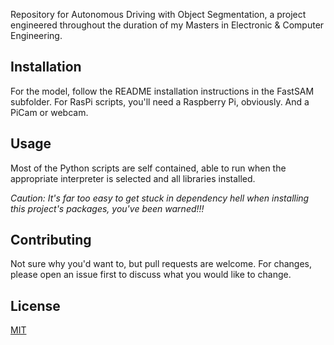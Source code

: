Repository for Autonomous Driving with Object Segmentation, a project engineered throughout the duration of my Masters in Electronic & Computer Engineering. 

## Installation
For the model, follow the README installation instructions in the FastSAM subfolder. 
For RasPi scripts, you'll need a Raspberry Pi, obviously. And a PiCam or webcam.


## Usage
Most of the Python scripts are self contained, able to run when the appropriate interpreter is selected and all libraries installed. 

*Caution: It's far too easy to get stuck in dependency hell when installing this project's packages, you've been warned!!!*
 

## Contributing
Not sure why you'd want to, but pull requests are welcome. For changes, please open an issue first
to discuss what you would like to change.


## License

[MIT](https://choosealicense.com/licenses/mit/)